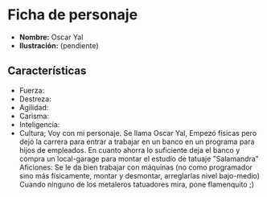 # Ficha de personaje

- **Nombre:** Oscar Yal
- **Ilustración:** (pendiente)

## Características
- Fuerza:
- Destreza: 
- Agilidad: 
- Carisma: 
- Inteligencia:
- Cultura;
Voy con mi personaje. Se llama Oscar Yal, Empezó físicas pero dejó la carrera para entrar a trabajar en un banco en un programa para hijos de empleados. En cuanto ahorra lo suficiente deja el banco y compra un local-garage para montar el estudio de tatuaje "Salamandra"
Aficiones: Se le da bien trabajar con máquinas (no como programador sino más físicamente, montar y desmontar, arreglarlas nivel bajo-medio)
Cuando ninguno de los metaleros tatuadores mira, pone flamenquito ;)